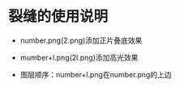 # 裂缝的使用说明 #

- number.png(2.png)添加正片叠底效果

- mumber+l.png(2l.png)添加高光效果
- 图层顺序：number+l.png在number.png的上边
